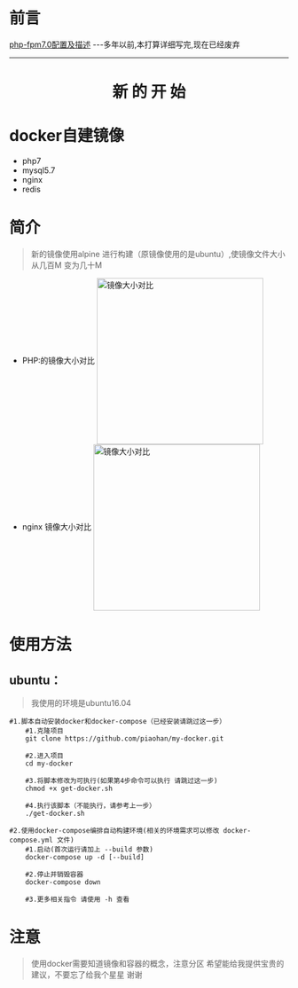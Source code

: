 # 前言
[php-fpm7.0配置及描述](https://hub.docker.com/r/muyong/php7.0-fpm/) ---多年以前,本打算详细写完,现在已经废弃

---
<h1 align="center">新 的 开 始</h1>


# docker自建镜像

* php7
* mysql5.7
* nginx
* redis

# 简介

> 新的镜像使用alpine 进行构建（原镜像使用的是ubuntu）,使镜像文件大小从几百M 变为几十M

* PHP:的镜像大小对比
<img src="https://s2.ax1x.com/2019/07/12/ZfKFx0.png" width = "300" height = "300" alt="镜像大小对比" 
align=center>
* nginx 镜像大小对比
<img src="https://s2.ax1x.com/2019/07/15/Zo1IyQ.png" width = "300" height = "300" alt="镜像大小对比" 
align=center>

# 使用方法

## ubuntu：
> 我使用的环境是ubuntu16.04
```shell
#1.脚本自动安装docker和docker-compose（已经安装请跳过这一步）
    #1.克隆项目
    git clone https://github.com/piaohan/my-docker.git
    
    #2.进入项目
    cd my-docker
    
    #3.将脚本修改为可执行(如果第4步命令可以执行 请跳过这一步)
    chmod +x get-docker.sh
    
    #4.执行该脚本（不能执行，请参考上一步）
    ./get-docker.sh

#2.使用docker-compose编排自动构建环境(相关的环境需求可以修改 docker-compose.yml 文件)
    #1.启动(首次运行请加上 --build 参数)
    docker-compose up -d [--build] 
    
    #2.停止并销毁容器
    docker-compose down
    
    #3.更多相关指令 请使用 -h 查看
```
# 注意

> 使用docker需要知道镜像和容器的概念，注意分区
> 希望能给我提供宝贵的建议，不要忘了给我个星星 谢谢